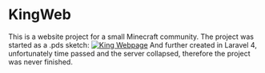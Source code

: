 # KingWeb
This is a website project for a small Minecraft community. The project was started as a .pds sketch:
[![King Webpage](https://raw.githubusercontent.com/SomePeaceStudio/KingWeb/master/kingHome.jpg)](https://raw.githubusercontent.com/SomePeaceStudio/KingWeb/master/kingHome.jpg)
And further created in Laravel 4, unfortunately time passed and the server collapsed, therefore the project was never finished.  

